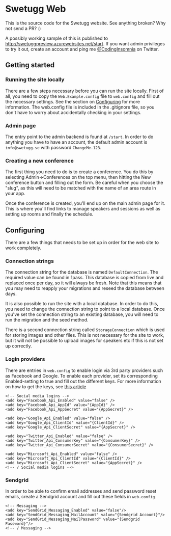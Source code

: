 Swetugg Web
===========

This is the source code for the Swetugg website. See anything broken? Why not send a PR? :)

A possibly working sample of this is published to http://swetuggpreview.azurewebsites.net/start. If you want admin privileges to try it out, create an account and ping me [@CodingInsomnia](https://twitter.com/CodingInsomnia) on Twitter.

Getting started
---------------

### Running the site locally
There are a few steps necessary before you can run the site locally.
First of all, you need to copy the `Web.Example.config` file to `web.config` and fill out the necessary settings. See the section on [Configuring](#configuring) for more information.
The web.config file is included in the .gitignore file, so you don't have to worry about accidentally checking in your settings.

### Admin page
The entry point to the admin backend is found at `/start`. In order to do anything you have to have an account, the default admin account is `info@swetugg.se` with password `ChangeMe.123`. 

### Creating a new conference
The first thing you need to do is to create a conference. You do this by selecting Admin->Conferences on the top menu, then hitting the New conference button and filling out the form. Be careful when you choose the "slug", as this will need to be matched with the name of an area route in your app. 

Once the conference is created, you'll end up on the main admin page for it. This is where you'll find links to manage speakers and sessions as well as setting up rooms and finally the schedule.


Configuring
-----------
There are a few things that needs to be set up in order for the web site to work completely.

### Connection strings
The connection string for the database is named `DefaultConnection`. The required value can be found in 1pass.
This database is copied from live and replaced once per day, so it will always be fresh. Note that this means that you may need to reapply your migrations and reseed the database between days.

It is also possible to run the site with a local database. In order to do this, you need to change the connection string to point to a local database. Once you've set the connection string to an existing database, you will need to run the migration and the seed method.

There is a second connection string called `StorageConnection` which is used for storing images and other files. This is not necessary for the site to work, but it will not be possible to upload images for speakers etc if this is not set up correctly.

### Login providers
There are entries in `web.config` to enable login via 3rd party providers such as Facebook and Google. To enable each provider, set its corresponding Enabled-setting to true and fill out the different keys. For more information on how to get the keys, see [this article](http://go.microsoft.com/fwlink/?LinkId=403804)

    <!-- Social media logins -->
    <add key="Facebook_Api_Enabled" value="false" />
    <add key="Facebook_Api_AppId" value="{AppId}" />
    <add key="Facebook_Api_AppSecret" value="{AppSecret}" />

    <add key="Google_Api_Enabled" value="false" />
    <add key="Google_Api_ClientId" value="{ClientId}" />
    <add key="Google_Api_ClientSecret" value="{AppSecret}" />

    <add key="Twitter_Api_Enabled" value="false" />
    <add key="Twitter_Api_ConsumerKey" value="{ConsumerKey}" />
    <add key="Twitter_Api_ConsumerSecret" value="{ConsumerSecret}" />

    <add key="Microsoft_Api_Enabled" value="false" />
    <add key="Microsoft_Api_ClientId" value="{ClientId}" />
    <add key="Microsoft_Api_ClientSecret" value="{AppSecret}" />
    <!-- / Social media logins -->

### Sendgrid
In order to be able to confirm email addresses and send password reset emails, create a Sendgrid account and fill out these fields in `web.config`

    <!-- Messaging -->
    <add key="SendGrid_Messaging_Enabled" value="false"/>
    <add key="SendGrid_Messaging_MailAccount" value="{Sendgrid Account}"/>
    <add key="SendGrid_Messaging_MailPassword" value="{Sendgrid Password}"/>
    <!-- / Messaging -->

